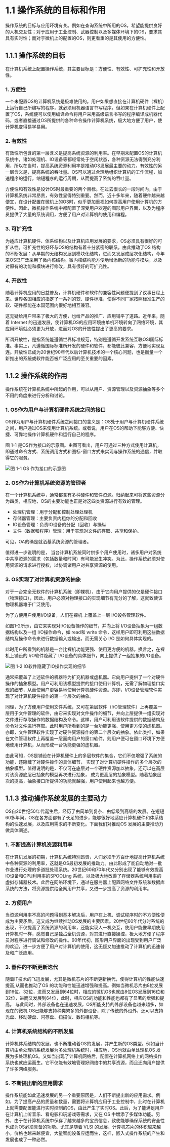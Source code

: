 # 1.1 操作系统的目标和作用

操作系统的目标与应用环境有关。例如在查询系统中所用的OS，希望能提供良好的人机交互性；对于应用于工业控制、武器控制以及多媒体环境下的OS，要求其具有实时性；而对于微机上的配置的OS，则更看重的是其使用的方便性。

## 1.1.1 操作系统的目标

在计算机系统上配置操作系统，其主要目标是：方便性、有效性、可扩充性和开放性。

### 1. 方便性

一个未配置OS的计算机系统是极难使用的。用户如果想直接在计算机硬件（裸机）上运行自己所编写的程序，就必须用机器语言书写程序。但如果在计算机硬件上配置了OS，系统便可以使用编译命令将用户采用高级语言书写的程序编译成机器代码，或者直接通过OS所提供的各种命令操作计算机系统，极大地方便了用户，使计算机变得易学易用。

### 2. 有效性

有效性所包含的第一层含义是提高系统资源的利用率。在早期未配置OS的计算机系统中，诸如处理机、IO设备等都经常处于空闲状态，各种资源无法得到充分利用，所以在当时，提高系统资源利用率是推动OS发展最主要的动力。有效性的另一层含义是，提高系统的吞吐量。OS可以通过合理地组织计算机的工作流程，加速程序的运行，缩短程序的运行周期，从而提高了系统的吞吐量。

方便性和有效性是设计OS时最重要的两个目标。在过去很长的一段时间内，由于计算机系统非常昂贵，有效性显得特别重要。然而，近十多年来，随着硬件越来越便宜，在设计配置在微机上的OS时，似乎更加重视如何提高用户使用计算机的方便性。因此，微机操作系统中都配置了深受用户欢迎的图形用户界面，以及为程序员提供了大量的系统调用，方便了用户对计算机的使用和编程。

### 3. 可扩充性

为适应计算机硬件、体系结构以及计算机应用发展的要求，OS必须具有很好的可扩从性。可扩充性的好坏与OS的结构有着十分紧密的联系，由此推动了OS 结构的不断发展：从早期的无结构发展到模块化结构，进而又发展成层次化结构，今年来OS已广泛采用了微内核结构。微内核结构能方便地增添新的功能与模块，以及对原有的功能和模块进行修改，具有很好的可扩充性。

### 4. 开放性

随着计算机应用的日益普及，计算机硬件和软件的兼容性问题便提到了议事日程上来。世界各国相应的指定了一系列的软、硬件标准，使得不同厂家按照标准生产的软、硬件都能在本国范围内很好地相互兼容。

这无疑给用户带来了极大的方便，也给产品的推广、应用铺平了道路。近年来，随着 Internet 的迅速发展，使计算机OS的应用环境由单机环境转向了网络环境，其应用环境就必须更为开放，进而对OS的开放性提出了更高的要求。

所谓开放性，是指系统能遵循世界标准规范，特别是遵循开发系统互联OSI国际标准。事实上，凡遵循国际标准所开发的硬件和软件，都能彼此兼容，方便地实现互连。开放性已成为20世纪90年代以后计算机技术的一个核心问题，也是衡量一个新推出的系统或软件能否被广泛应用的至关重要的因素。

## 1.1.2 操作系统的作用

操作系统在计算机系统中所起的作用，可以从用户、资源管理以及资源抽象等多个不用的角度来进行分析和讨论。

### 1. OS作为用户与计算机硬件系统之间的接口

OS作为用户与计算机硬件系统之间接口的含义是：OS处于用户与计算机硬件系统之间，用户通过OS来使用计算机系统。或者说，用户在OS的帮助下能够方便、快捷、可靠地操作计算机硬件和运行自己的程序。

图 1-1 是OS作为接口的示意图。由图可看出，用户可通过三种方式使用计算机，即通过命令方式、系统调用方式和图标-窗口方式来实现与操作系统的通信，并取得它的服务。

![ 图 1-1 OS 作为接口的示意图](../../../.gitbook/assets/6FQMuisbt8wLrxCAs47hrD.png)

### 2. OS作为计算机系统资源的管理者

在一个计算机系统中，通常都含有多种硬件和软件资源。归纳起来可将这些资源分为四类，相应地，OS的主要功能也正是对这四类资源进行有效的管理。

* 处理机管理：用于分配和控制处理处理机
* 存储器管理：主要负责内粗你的分配和回收
* IO设备管理：负责IO设备的分配（回收）与操纵
* 文件（数据和程序）管理：用于实现对文件的存取、共享和保护。

可见，OA的确是就洒基系统资源的管理者。

值得进一步说明的是， 当台计算机系统同时供多个用户使用时，诸多用户对系统中共享资源的需求（包括数量和时间）有可能发生冲突。为此，操作系统必须对使用资源的请求进行授权，以协调诸用户对共享资源的使用。

### 3. OS实现了对计算机资源的抽象

对于一台完全无软件的计算机系统（即裸机），由于它向用户提供的仅是硬件接口（物理接口），因此，用户必须对物理接口的实现细节有充分的了解，这就致使该物理机器难于广泛使用。

为了方便用户使用I/O设备，人们在裸机 上覆盖上一层 I/O设各管理软件。

如图1-2所示，由它来实现对I/O设备操作的细节，并向上将 I/O设备抽象为一组数据结构以及一组 I/O操作命令，如 read和 write 命令，这样用户即可利用这些数据结构及操作命令来进行数据输入或输出，而无需关心 I/O 是如何具体实现的。

此时用户所看到的机器是一台比裸机功能更强、使用更方便的机器。换言之，在裸机上铺设的 I/O软件隐藏了 I/O设备的具体细节，向上提供了一组抽象的I/O设备。

![图 1-2 IO软件隐藏了IO操作实现的细节](../../../.gitbook/assets/7CZ2LWXJ9HpVpXjnS4ZzAW.png)

通常把覆盖了上述软件的机器称为扩充机器或虚机器。它向用户提供了一个对硬件操作的抽象模型。用户可利用该模型提供的接口使用计算机，无需了解物理接口实现的细节，从而使用户更容易地使用计算机硬件资源。亦即，I/O设备管理软件实现了对计算机硬件操作的第一个层次的抽象。

同理，为了方便用户使用文件系统，又可在第层软件（I/O管理软件）上再覆盖一层用于文件管理的软件，由它来实现对文件操作的细节，并向上层提供一组实现对文件进行存取操作的数据结构及命令。这样，用户可利用该软件提供的数据结构及命令对文件进行存取。此时用户所看到的是一台功能更强、使用更方便的虚机器。亦即，文件管理软件实现了对硬件资源操作的第二个层次的抽象。依此类推，如果在文件管理软件上再覆盖一层面向用户的窗口软件，则用户便可在窗口环境下方便地使用计算机，从而形成一台功能更强的虚机器。

由此可知，OS是铺设在计算机硬件上的多层软件的集合，它们不仅增强了系统的功能，还隐藏了对硬件操作的具体细节， 实现了对计算机硬件操作的多个层次的抽象模型。值得说明的是，不仅可在底层对一个硬件资源加以抽象，还可以在高层对该资源底层已抽象的模型再次进行抽象， 成为更高层的抽象模型。随着抽象层次的提高，抽象接口所提供的功能就越强，用户使用起来也越方便。

## 1.1.3 推动操作系统发展的主要动力

OS自20世纪50年代诞生后，经历了由简单到复杂、由低级到高级的发展。在短短60多年间，OS在各方面都有了长足的进步，能够很好地适应计算机硬件和体系结构的快速发展，以及应用需求的不断变化。下面我们对推动OS 发展的主要推动力做具体阐述。

### 1. 不断提高计算机资源利用率

在计算机发展的初期，计算机系统特别昂贵，人们必须千方百计地提高计算机系统中各种资源的利用率，这就是OS最初发展的推动力。由此形成了能自动地对一批作业进行处理的多道批处理系统。20世纪60和70年代又分别出现了能够有效提高IO设备和CPU利用率的SPOOLing 系统，以及极大地改善了存储器系统利用率的虚拟存储器技术。此后在网络环境下，通过在服务器上配置网络文件系统和数据库系统的方法，将资源提供给全网用户共享，又进一步提高了资源的利用率。

### 2. 方便用户

当资源利用率不高的问题得到基本解决后，用户在上机、调试程序时的不方便性便成为主要矛盾。这又成为继续推动OS发展的主要因素。20世纪60年代分时系统的出现，不仅提高了系统资源的利用率，还能实现人一机交互，使用户能像早期使用计算机时一样，感觉自己是独占全机资源，对其进行直接操控，极大地方便了程序员对程序进行调试和修改的操作。90年代初，图形用户界面的出现受到用户广泛的欢迎，进一步方便了用户对计算机的使用，这无疑又加速推动了计算机的迅速普及和广泛应用。

### 3. 器件的不断更新迭代

随着IT技术的飞迅发展，尤其是微机芯片的不断更新换代，使得计算机的性能快速提高,从而也推动了OS 的功能和性能迅速增强和提高。例如当微机芯片由8位发展到16位、32位，进而又发展到64位时，相应的微机OS也就由8位OS发展到16位和32位，进而又发展到64位，此时，相应OS的功能和性能也都有了显著的增强和提高。 与此同时，外部设备也在迅速发展，OS所能支持的外部设备也越来越多，如现在的微机 OS已能够支持种类繁多的外部设备，除了传统的外设外，还可以支持光盘、移动硬盘、闪存盘、扫描仪、数码相机等。

### 4. 计算机系统结构的不断发展

计算机体系结构的发展，也不断推动着OS的发展，并产生新的OS类型。例如当计算机由单处理机系统发展为多处理机系统时，相应地，OS也就由单处理机OS 发展为多处理机OS。又如当出现了计算机网络后，配置在计算机网络上的网络操作系统也就应运而生。它不仅能有效地管理好网络中的共享资源，而且还向用户提供了许多网络服务。

### 5. 不断提出新的应用需求

操作系统能如此迅速发展的另一个重要原因是，人们不断提出新的应用需求。例如，为了提高产品的质量和数量，需要将计算机应用于工业控制中，此时在计算机上就需要配置能进行实时控制的OS，由此产生了实时OS。此后，为了能满足用户在计算机上听音乐、看电影和玩游戏等需求，又在 OS 中增添了多媒体功能。另外，由于在计算机系统中保存了越来越多的宝贵信息，致使能够确保系统的安全性也成为OS必须具备的功能。尤其是随着 VLSI 的发展，计算机芯片的体积越来越小，价格也越来越便宜，大量智能设备应运而生，这样，嵌入式操作系统的产生和发展也成了一种必然。
